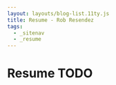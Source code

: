 ```yaml
---
layout: layouts/blog-list.11ty.js
title: Resume - Rob Resendez
tags:
  - _sitenav
  - _resume
---
```


# Resume TODO
